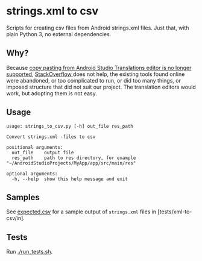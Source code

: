# strings.xml to csv

Scripts for creating csv files from Android strings.xml files. Just that, with plain Python 3, no external dependencies.

## Why?

Because [copy pasting from Android Studio Translations editor is no longer supported](https://issuetracker.google.com/issues/37062314), [StackOverflow ](https://stackoverflow.com/questions/30684496/how-to-import-export-android-string-resource-to-excel-for-localization)
does not help, the existing tools found online were abandoned, or too complicated to run, or did too many things, or imposed
structure that did not suit our project. The translation editors would work, but adopting them is not easy. 

## Usage

```
usage: strings_to_csv.py [-h] out_file res_path

Convert strings.xml -files to csv

positional arguments:
  out_file    output file
  res_path    path to res directory, for example "~/AndroidStudioProjects/MyApp/app/src/main/res"

optional arguments:
  -h, --help  show this help message and exit
```

## Samples

See [expected.csv](tests/xml-to-csv/expected.csv) for a sample output of `strings.xml` files in [tests/xml-to-csv/in].

## Tests

Run [./run\_tests.sh](./run_tests.sh).
